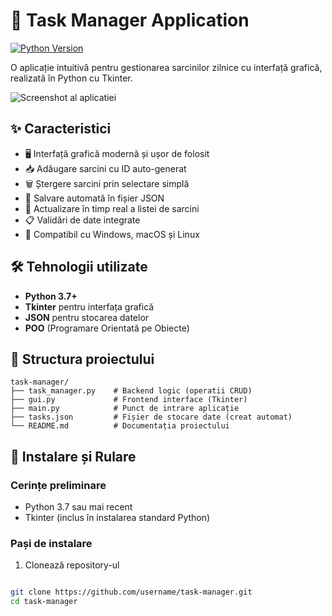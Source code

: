 # 📝 Task Manager Application

[![Python Version](https://img.shields.io/badge/python-3.7%2B-blue.svg)](https://www.python.org/downloads/)


O aplicație intuitivă pentru gestionarea sarcinilor zilnice cu interfață grafică, realizată în Python cu Tkinter.

![Screenshot al aplicatiei](assets/Screenshot%202025-02-10%20at%208.28.40%E2%80%AFPM.png)
## ✨ Caracteristici

- 🖥️ Interfață grafică modernă și ușor de folosit
- 📥 Adăugare sarcini cu ID auto-generat
- 🗑️ Ștergere sarcini prin selectare simplă
- 💾 Salvare automată în fișier JSON
- 🔄 Actualizare în timp real a listei de sarcini
- 📋 Validări de date integrate
- 📱 Compatibil cu Windows, macOS și Linux

## 🛠️ Tehnologii utilizate

- **Python 3.7+**
- **Tkinter** pentru interfața grafică
- **JSON** pentru stocarea datelor
- **POO** (Programare Orientată pe Obiecte)

## 📂 Structura proiectului

```
task-manager/
├── task_manager.py    # Backend logic (operatii CRUD)
├── gui.py             # Frontend interface (Tkinter)
├── main.py            # Punct de intrare aplicație
├── tasks.json         # Fișier de stocare date (creat automat)
└── README.md          # Documentația proiectului

```

## 🚀 Instalare și Rulare

### Cerințe preliminare
- Python 3.7 sau mai recent
- Tkinter (inclus în instalarea standard Python)

### Pași de instalare

1. Clonează repository-ul

```bash

git clone https://github.com/username/task-manager.git
cd task-manager

```




